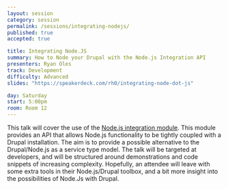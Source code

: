 ```yaml
---
layout: session
category: session
permalink: /sessions/integrating-nodejs/
published: true
accepted: true

title: Integrating Node.JS
summary: How to Node your Drupal with the Node.js Integration API
presenters: Ryan Oles
track: Development
difficulty: Advanced
slides: "https://speakerdeck.com/rh0/integrating-node-dot-js"

day: Saturday
start: 5:00pm
room: Room 12
---
```


This talk will cover the use of the [Node.js integration module](http://drupal.org/project/nodejs). This module provides an API that allows Node.js functionality to be tightly coupled with a Drupal installation. The aim is to provide a possible alternative to the Drupal/Node.js as a service type model. The talk will be targeted at developers, and will be structured around demonstrations and code snippets of increasing complexity. Hopefully, an attendee will leave with some extra tools in their Node.js/Drupal toolbox, and a bit more insight into the possibilities of Node.Js with Drupal.
